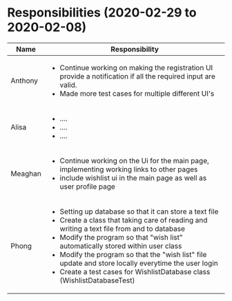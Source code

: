 # Responsibilities (2020-02-29 to 2020-02-08)

| Name | Responsibility |
|----|------------|
| Anthony | <ul><li>Continue working on making the registration UI provide a notification if all the required input are valid.</li><li>Made more test cases for multiple different UI's</li></ul> |
| Alisa | <ul><li>....</li><li>....</li><li>....|
| Meaghan | <ul><li>Continue working on the Ui for the main page, implementing working links to other pages</li><li>include wishlist ui in the main page as well as user profile page</li></ul> |
| Phong | <ul><li>Setting up database so that it can store a text file</li><li>Create a class that taking care of reading and writing a text file from and to database</li><li>Modify the program so that "wish list" automatically stored within user class</li><li>Modify the program so that the "wish list" file update and store locally everytime the user login</li><li>Create a test cases for WishlistDatabase class (WishlistDatabaseTest)</li></ul>|
